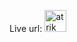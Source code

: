 Live url: <a href="https://master--cheerful-cassata-a36d2d.netlify.app/" target="_blank">
    <img src="https://master--cheerful-cassata-a36d2d.netlify.app/img/unnamed-removebg-preview.png&label=&color=7289DA&logoColor=white&labelColor=&style=for-the-badge" height="35" alt="atrik logo"  />
  </a>

